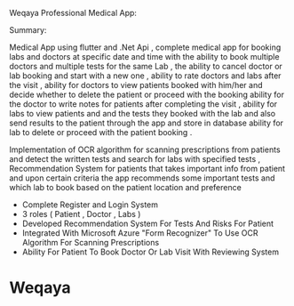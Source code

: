 Weqaya Professional Medical App:

Summary:

Medical App using flutter and .Net Api , complete medical app for booking labs and doctors at specific date and time with the ability to book multiple doctors and multiple tests for the same Lab ,
the ability to cancel doctor or lab booking and start with a new one , ability to rate doctors and labs after the visit , ability for doctors to view patients booked with him/her and decide whether to delete the patient or proceed with the booking 
ability for the doctor to write notes for patients after completing the visit , ability for labs to view patients and and the tests they booked with the lab and also send results to the patient through the app and store in database
ability for lab to delete or proceed with the patient booking .

Implementation of OCR algorithm for scanning prescriptions from patients and detect the written tests and search for labs with specified tests ,
Recommendation System for patients that takes important info from patient and upon certain criteria the app recommends some important tests and which lab to book based on the patient location and preference 

- Complete Register and Login System
- 3 roles ( Patient , Doctor , Labs )
- Developed Recommendation System For Tests And Risks For Patient
- Integrated With Microsoft Azure "Form Recognizer" To Use OCR Algorithm For Scanning Prescriptions
- Ability For Patient To Book Doctor Or Lab Visit With Reviewing System

# Weqaya

